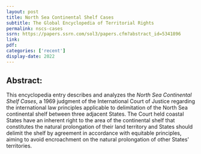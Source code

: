 ```yaml
---
layout: post
title: North Sea Continental Shelf Cases
subtitle: The Global Encyclopedia of Territorial Rights
permalink: nscs-cases
ssrn: https://papers.ssrn.com/sol3/papers.cfm?abstract_id=5341896
link: 
pdf: 
categories: ['recent']
display-date: 2022
---
```


<h2>Abstract:</h2>
This encyclopedia entry describes and analyzes the <i>North Sea Continental Shelf Cases</i>, a 1969 judgment of the International Court of Justice regarding the international law principles applicable to delimitation of the North Sea continental shelf between three adjacent States. The Court held coastal States have an inherent right to the area of the continental shelf that constitutes the natural prolongation of their land territory and States should delimit the shelf by agreement in accordance with equitable principles, aiming to avoid encroachment on the natural prolongation of other States' territories.
